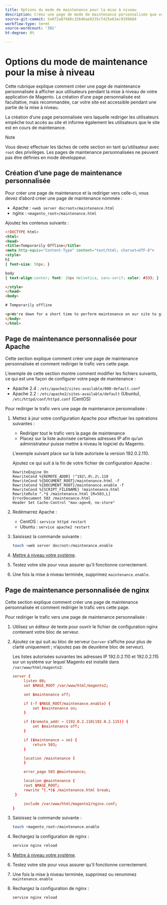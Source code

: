 ```yaml
---
title: Options du mode de maintenance pour la mise à niveau
description: Créez une page de mode de maintenance personnalisée que vos clients voient sur votre vitrine Adobe Commerce ou Magento Open Source pendant l’exécution d’une mise à niveau.
source-git-commit: 5e072a87480c326d6ae9235cf425e63ec9199684
workflow-type: tm+mt
source-wordcount: '381'
ht-degree: 0%

---
```



# Options du mode de maintenance pour la mise à niveau

Cette rubrique explique comment créer une page de maintenance personnalisée à afficher aux utilisateurs pendant la mise à niveau de votre application de Magento. La création d’une page personnalisée est facultative, mais recommandée, car votre site est accessible pendant une partie de la mise à niveau.

La création d’une page personnalisée vers laquelle rediriger les utilisateurs empêche tout accès au site et informe également les utilisateurs que le site est en cours de maintenance.

>[!NOTE]
>
>Vous devez effectuer les tâches de cette section en tant qu’utilisateur avec `root` des privilèges. Les pages de maintenance personnalisées ne peuvent pas être définies en mode développeur.

## Création d’une page de maintenance personnalisée

Pour créer une page de maintenance et la rediriger vers celle-ci, vous devez d’abord créer une page de maintenance nommée :

- Apache : `<web server docroot>/maintenance.html`
- nginx : `<magento_root>/maintenance.html`

Ajoutez les contenus suivants :

```html
<!DOCTYPE html>
<html>
<head>
<title>Temporarily Offline</title>
<meta http-equiv="Content-Type" content="text/html; charset=UTF-8">
<style>
h1
{ font-size: 50px; }

body
{ text-align:center; font: 20px Helvetica, sans-serif; color: #333; }

</style>
</head>
<body>

# Temporarily offline

<p>We're down for a short time to perform maintenance on our site to give you the best possible experience. Check back soon!</p>
</body>
</html>
```

## Page de maintenance personnalisée pour Apache

Cette section explique comment créer une page de maintenance personnalisée et comment rediriger le trafic vers cette page.

L’exemple de cette section montre comment modifier les fichiers suivants, ce qui est une façon de configurer votre page de maintenance :

- Apache 2.4 : `/etc/apache2/sites-available/000-default.conf`
- Apache 2.2 : `/etc/apache2/sites-available/default` (Ubuntu), `/etc/httpd/conf/httpd.conf` (CentOS)

Pour rediriger le trafic vers une page de maintenance personnalisée :

1. Mettez à jour votre configuration Apache pour effectuer les opérations suivantes :

   - Rediriger tout le trafic vers la page de maintenance
   - Placez sur la liste autorisée certaines adresses IP afin qu’un administrateur puisse mettre à niveau le logiciel du Magento.

   L’exemple suivant place sur la liste autorisée la version 192.0.2.110.

   Ajoutez ce qui suit à la fin de votre fichier de configuration Apache :

   ```terminal
   RewriteEngine On
   RewriteCond %{REMOTE_ADDR} !^192\.0\.2\.110
   RewriteCond %{DOCUMENT_ROOT}/maintenance.html -f
   RewriteCond %{DOCUMENT_ROOT}/maintenance.enable -f
   RewriteCond %{SCRIPT_FILENAME} !maintenance.html
   RewriteRule ^.*$ /maintenance.html [R=503,L]
   ErrorDocument 503 /maintenance.html
   Header Set Cache-Control "max-age=0, no-store"
   ```

1. Redémarrez Apache :

   - CentOS : `service httpd restart`
   - Ubuntu : `service apache2 restart`

1. Saisissez la commande suivante :

   ```bash
   touch <web server docroot>/maintenance.enable
   ```

1. [Mettre à niveau votre système](../implementation/perform-upgrade.md).
1. Testez votre site pour vous assurer qu’il fonctionne correctement.
1. Une fois la mise à niveau terminée, supprimez `maintenance.enable`.

## Page de maintenance personnalisée de nginx

Cette section explique comment créer une page de maintenance personnalisée et comment rediriger le trafic vers cette page.

Pour rediriger le trafic vers une page de maintenance personnalisée :

1. Utilisez un éditeur de texte pour ouvrir le fichier de configuration nginx contenant votre bloc de serveur.
1. Ajoutez ce qui suit au bloc de serveur (`server` s’affiche pour plus de clarté uniquement ; n’ajoutez pas de deuxième bloc de serveur).

   Les listes autorisées suivantes  les adresses IP 192.0.2.110 et 192.0.2.115 sur un système sur lequel Magento est installé dans `/var/www/html/magento2`:

   ```conf
   server {
        listen 80;
        set $MAGE_ROOT /var/www/html/magento2;
   
        set $maintenance off;
   
        if (-f $MAGE_ROOT/maintenance.enable) {
            set $maintenance on;
        }
   
        if ($remote_addr ~ (192.0.2.110|192.0.2.115)) {
            set $maintenance off;
        }
   
        if ($maintenance = on) {
            return 503;
        }
   
        location /maintenance {
        }
   
        error_page 503 @maintenance;
   
        location @maintenance {
        root $MAGE_ROOT;
        rewrite ^(.*)$ /maintenance.html break;
    }
   
        include /var/www/html/magento2/nginx.conf;
   }
   ```

1. Saisissez la commande suivante :

   ```bash
   touch <magento_root>/maintenance.enable
   ```

1. Rechargez la configuration de nginx :

   ```bash
   service nginx reload
   ```

1. [Mettre à niveau votre système](../implementation/perform-upgrade.md).
1. Testez votre site pour vous assurer qu’il fonctionne correctement.
1. Une fois la mise à niveau terminée, supprimez ou renommez `maintenance.enable`
1. Rechargez la configuration de nginx :

   ```bash
   service nginx reload
   ```
